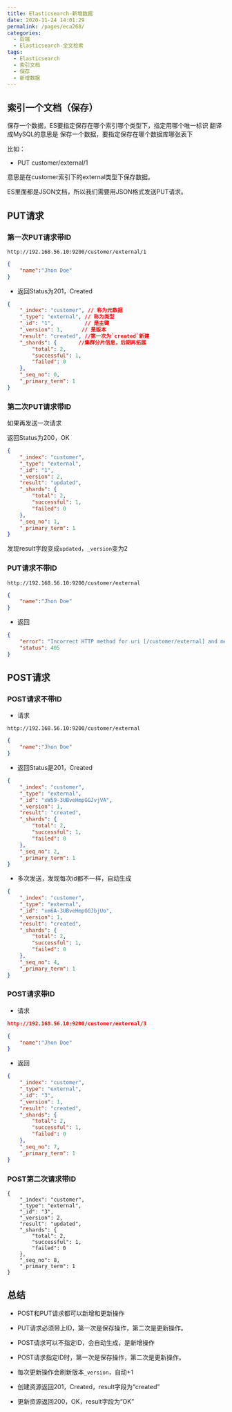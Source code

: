 ```yaml
---
title: Elasticsearch-新增数据
date: 2020-11-24 14:01:29
permalink: /pages/eca268/
categories:
  - 后端
  - Elasticsearch-全文检索
tags:
  - Elasticsearch
  - 索引文档
  - 保存
  - 新增数据
---
```


## 索引一个文档（保存）
保存一个数据，ES要指定保存在哪个索引哪个类型下，指定用哪个唯一标识
翻译成MySQL的意思是
保存一个数据，要指定保存在哪个数据库哪张表下

比如：

- PUT customer/external/1

意思是在customer索引下的external类型下保存数据。



ES里面都是JSON文档，所以我们需要用JSON格式发送PUT请求。



## PUT请求

### 第一次PUT请求带ID

~~~
http://192.168.56.10:9200/customer/external/1
~~~

~~~JSON
{
    "name":"Jhon Doe"
}
~~~

- 返回Status为201，Created

~~~JSON
{
    "_index": "customer", // 称为元数据
    "_type": "external", // 称为类型
    "_id": "1",          // 是主键
    "_version": 1,      // 是版本
    "result": "created", //第一次为`created`新建
    "_shards": {       //集群分片信息，后期再拓展
        "total": 2,
        "successful": 1,
        "failed": 0
    },
    "_seq_no": 0,
    "_primary_term": 1
}
~~~







### 第二次PUT请求带ID

如果再发送一次请求

返回Status为200，OK

~~~json
{
    "_index": "customer",
    "_type": "external",
    "_id": "1",
    "_version": 2,
    "result": "updated",
    "_shards": {
        "total": 2,
        "successful": 1,
        "failed": 0
    },
    "_seq_no": 1,
    "_primary_term": 1
}
~~~

发现result字段变成`updated`，`_version`变为2

### PUT请求不带ID

~~~
http://192.168.56.10:9200/customer/external
~~~

~~~json
{
    "name":"Jhon Doe"
}
~~~

- 返回

~~~json
{
    "error": "Incorrect HTTP method for uri [/customer/external] and method [PUT], allowed: [POST]",
    "status": 405
}
~~~



## POST请求

### POST请求不带ID

- 请求

~~~
http://192.168.56.10:9200/customer/external
~~~

~~~json
{
    "name":"Jhon Doe"
}
~~~

- 返回Status是201，Created

~~~json
{
    "_index": "customer",
    "_type": "external",
    "_id": "xW59-3UBveHmpGGJvjVA",
    "_version": 1,
    "result": "created",
    "_shards": {
        "total": 2,
        "successful": 1,
        "failed": 0
    },
    "_seq_no": 2,
    "_primary_term": 1
}
~~~

- 多次发送，发现每次id都不一样，自动生成

~~~json
{
    "_index": "customer",
    "_type": "external",
    "_id": "xm6A-3UBveHmpGGJbjUo",
    "_version": 1,
    "result": "created",
    "_shards": {
        "total": 2,
        "successful": 1,
        "failed": 0
    },
    "_seq_no": 4,
    "_primary_term": 1
}
~~~

### POST请求带ID

- 请求

~~~JSON
http://192.168.56.10:9200/customer/external/3
~~~

~~~json
{
    "name":"Jhon Doe"
}
~~~

- 返回

~~~JSON
{
    "_index": "customer",
    "_type": "external",
    "_id": "3",
    "_version": 1,
    "result": "created",
    "_shards": {
        "total": 2,
        "successful": 1,
        "failed": 0
    },
    "_seq_no": 7,
    "_primary_term": 1
}
~~~

### POST第二次请求带ID

~~~
{
    "_index": "customer",
    "_type": "external",
    "_id": "3",
    "_version": 2,
    "result": "updated",
    "_shards": {
        "total": 2,
        "successful": 1,
        "failed": 0
    },
    "_seq_no": 8,
    "_primary_term": 1
}
~~~



## 总结

- POST和PUT请求都可以新增和更新操作
- PUT请求必须带上ID，第一次是保存操作，第二次是更新操作。

- POST请求可以不指定ID，会自动生成，是新增操作
- POST请求指定ID时，第一次是保存操作，第二次是更新操作。
- 每次更新操作会刷新版本`_version`，自动+1

- 创建资源返回201，Created，result字段为“created”

- 更新资源返回200，OK，result字段为“OK”